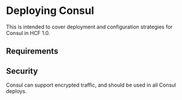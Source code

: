 # Deploying Consul

This is intended to cover deployment and configuration strategies for Consul in HCF 1.0.

## Requirements

## Security

Consul can support encrypted traffic, and should be used in all Consul deploys.